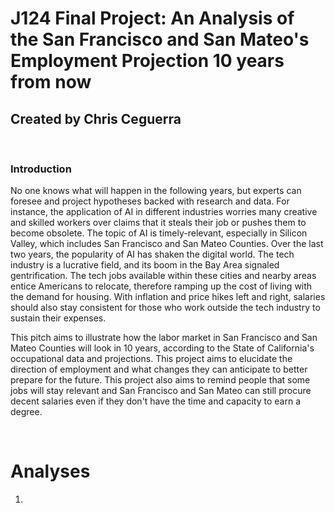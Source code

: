 # J124 Final Project: An Analysis of the San Francisco and San Mateo's Employment Projection 10 years from now
## Created by Chris Ceguerra
</br>

### Introduction
<p>No one knows what will happen in the following years, but experts can foresee and project hypotheses backed with research and data. For instance, the application of AI in different industries worries many creative and skilled workers over claims that it steals their job or pushes them to become obsolete. The topic of AI is timely-relevant, especially in Silicon Valley, which includes San Francisco and San Mateo Counties. Over the last two years, the popularity of AI has shaken the digital world. The tech industry is a lucrative field, and its boom in the Bay Area signaled gentrification. The tech jobs available within these cities and nearby areas entice Americans to relocate, therefore ramping up the cost of living with the demand for housing. With inflation and price hikes left and right, salaries should also stay consistent for those who work outside the tech industry to sustain their expenses. 
<p> This pitch aims to illustrate how the labor market in San Francisco and San Mateo Counties will look in 10 years, according to the State of California's occupational data and projections. This project aims to elucidate the direction of employment and what changes they can anticipate to better prepare for the future. This project also aims to remind people that some jobs will stay relevant and San Francisco and San Mateo can still procure decent salaries even if they don't have the time and capacity to earn a degree. </p>
</br>  

# Analyses
1. 
